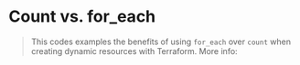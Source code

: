 # Count vs. for_each

> This codes examples the benefits of using `for_each` over `count` when creating dynamic resources with Terraform.
> More info: 
